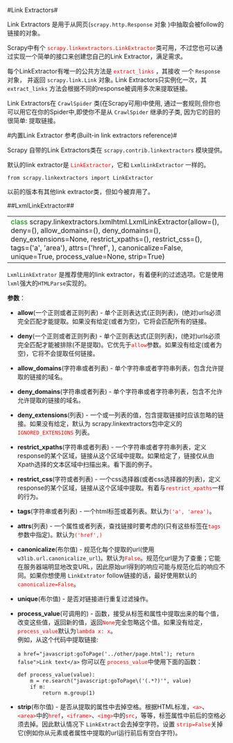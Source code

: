#Link Extractors#

Link Extractors 是用于从网页(`scrapy.http.Response` 对象 )中抽取会被follow的链接的对象。

Scrapy中有个 <font color=red>`scrapy.linkextractors.LinkExtractor`</font>类可用，不过您也可以通过实现一个简单的接口来创建您自己的Link Extractor，满足需求。

每个LinkExtractor有唯一的公共方法是 <font color=red>`extract_links`</font> ，其接收 一个 `Response` 对象， 并返回 `scrapy.link.Link` 对象｡ Link Extractors只实例化一次，其 `extract_links` 方法会根据不同的response被调用多次来提取链接｡

Link Extractors在 `CrawlSpider` 类(在Scrapy可用)中使用, 通过一套规则,但你也可以用它在你的Spider中,即使你不是从 `CrawlSpider` 继承的子类, 因为它的目的很简单: 提取链接｡

#内置Link Extractor 参考(Built-in link extractors reference)#

Scrapy 自带的Link Extractors类在 `scrapy.contrib.linkextractors` 模块提供｡

默认的link extractor是 <font color=red>`LinkExtractor`</font>，它和 `LxmlLinkExtractor` 一样的。

	from scrapy.linkextractors import LinkExtractor

以前的版本有其他link extractor类，但如今被弃用了。

##LxmlLinkExtractor##

<table>
<tr>
<td>
<font color=green>class</font> scrapy.linkextractors.lxmlhtml.LxmlLinkExtractor(allow=(), deny=(), allow_domains=(), deny_domains=(), deny_extensions=None, restrict_xpaths=(), restrict_css=(), tags=('a', 'area'), attrs=('href', ), canonicalize=False, unique=True, process_value=None, strip=True)
</td>
</tr>
</table>

`LxmlLinkExtrator` 是推荐使用的link extractor，有着便利的过滤选项。它是使用`lxml`强大的`HTMLParse`实现的。

**参数**：

  - **allow**(一个正则或者正则列表) -  单个正则表达式(正则列表)，(绝对)urls必须完全匹配才能提取。如果没有给定(或者为空)，它将会匹配所有的链接。
  - **deny**(一个正则或者正则列表) - 单个正则表达式(正则列表)，(绝对)urls必须完全匹配才能被排除(不是提取)。它优先于<font color=red>`allow`</font>参数。如果没有给定(或者为空)，它将不会提取任何链接。
  - **allow_domains**(字符串或者列表) - 单个字符串或者字符串列表，包含允许提取的链接的域名。
  - **deny_domains**(字符串或者列表) - 单个字符串或者字符串列表，包含不允许允许提取的链接的域名。
  - **deny_extensions**(列表) - 一个或一列表的值，包含提取链接时应该忽略的链接。如果没有给定，默认为 scrapy.linkextractors包中定义的 <font color=red>`IGNORED_EXTENSIONS`</font> 列表。
  - **restrict_xpaths**(字符串或者列表) - 一个字符串或者字符串列表，定义response的某个区域，链接从这个区域中提取。如果给定了，链接仅从由Xpath选择的文本区域中扫描出来。看下面的例子。
  - **restrict_css**(字符或者列表) - 一个css选择器(或者css选择器的列表)，定义response的某个区域，链接从这个区域中提取。有着与<font color=red>`restrict_xpaths`</font>一样的行为。
  - **tags**(字符串或者列表) - 一个html标签或着列表。默认为<font color=red>`('a', 'area')`</font>。
  - **attrs**(列表) - 一个属性或者列表，查找链接时要考虑的(只有这些标签在<font color=red>`tags`</font>参数中指定)。默认为<font color=red>`('href',)`</font>
  - **canonicalize**(布尔值) - 规范化每个提取的url(使用`w3lib.url.canonicalize_url`)。默认为<font color=red>`False`</font>。规范化url是为了查重；它能在服务器端明显地改变URL，因此原始url得到的响应可能与规范化后的响应不同。如果你想使用 `LinkExtrator` follow链接的话，最好使用默认的 <font color=red>`canonicalize=False`</font>。
  - **unique**(布尔值) - 是否对链接进行重复过滤操作。
  - **process_value**(可调用的) - 函数，接受从标签和属性中提取出来的每个值，改变这些值，返回新的值，返回<font color=red>`None`</font>完全忽略这个值。如果没有给定，<font color=red>`process_value`</font>默认为<font color=red>`lambda x: x`</font>。</br>例如，从这个代码中提取链接:</br>		
     	`a href="javascript:goToPage('../other/page.html'); return false">Link text</a>`
  你可以在 <font color=red>`process_value`</font>中使用下面的函数：

		def process_value(value):
		    m = re.search("javascript:goToPage\('(.*?)'", value)
		    if m:
		        return m.group(1)
  - **strip**(布尔值) - 是否从提取的属性中去掉空格。根据HTML标准，<font color=red>`<a>`</font>、<font color=red>`<area>`</font>中的<font color=red>`href`</font>，<font color=red>`<iframe>`</font>、<font color=red>`<img>`</font>中的<font color=red>`src`</font>，等等，标签属性中前后的空格必须去掉。因此默认情况下 `LinkExtract`会去掉空字符。设置 <font color=red>`strip=False`</font>关掉它(例如你从元素或者属性中提取的url运行前后有空白字符)。
     	

